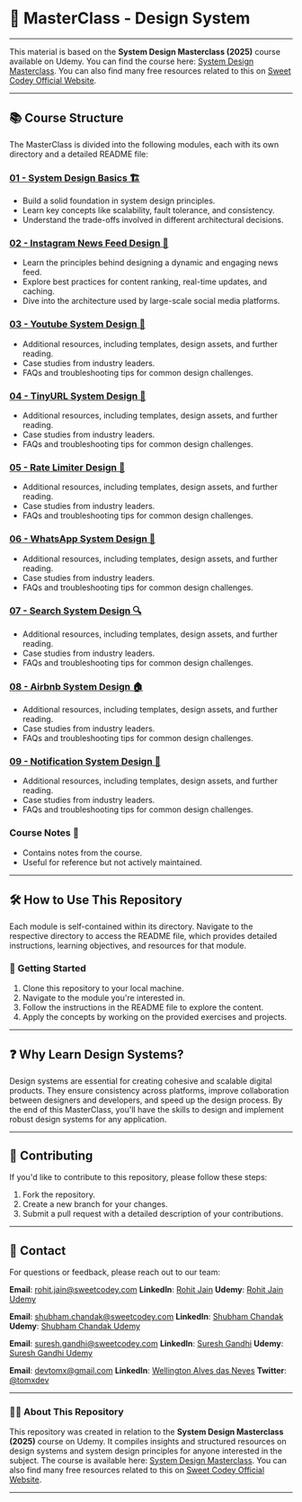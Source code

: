 # 🎨 MasterClass - Design System

---

This material is based on the **System Design Masterclass (2025)** course available on Udemy. You can find the course here: [System Design Masterclass](https://www.udemy.com/course/system-design-masterclass/?referralCode=21363E64705E6B6E279B). You can also find many free resources related to this on [Sweet Codey Official Website](https://www.sweetcodey.com).

---

## 📚 Course Structure

The MasterClass is divided into the following modules, each with its own directory and a detailed README file:

### [01 - System Design Basics 🏗️]()

- Build a solid foundation in system design principles.
- Learn key concepts like scalability, fault tolerance, and consistency.
- Understand the trade-offs involved in different architectural decisions.

### [02 - Instagram News Feed Design 📱]()

- Learn the principles behind designing a dynamic and engaging news feed.
- Explore best practices for content ranking, real-time updates, and caching.
- Dive into the architecture used by large-scale social media platforms.

### [03 - Youtube System Design 🎥]()

- Additional resources, including templates, design assets, and further reading.
- Case studies from industry leaders.
- FAQs and troubleshooting tips for common design challenges.

### [04 - TinyURL System Design 🔗]()

- Additional resources, including templates, design assets, and further reading.
- Case studies from industry leaders.
- FAQs and troubleshooting tips for common design challenges.

### [05 - Rate Limiter Design 🚦]()

- Additional resources, including templates, design assets, and further reading.
- Case studies from industry leaders.
- FAQs and troubleshooting tips for common design challenges.

### [06 - WhatsApp System Design 💬]()

- Additional resources, including templates, design assets, and further reading.
- Case studies from industry leaders.
- FAQs and troubleshooting tips for common design challenges.

### [07 - Search System Design 🔍]()

- Additional resources, including templates, design assets, and further reading.
- Case studies from industry leaders.
- FAQs and troubleshooting tips for common design challenges.

### [08 - Airbnb System Design 🏠]()

- Additional resources, including templates, design assets, and further reading.
- Case studies from industry leaders.
- FAQs and troubleshooting tips for common design challenges.

### [09 - Notification System Design 🔔](./03%20-%20Appendix/README.md)

- Additional resources, including templates, design assets, and further reading.
- Case studies from industry leaders.
- FAQs and troubleshooting tips for common design challenges.

### Course Notes 📂

- Contains notes from the course.
- Useful for reference but not actively maintained.

---

## 🛠️ How to Use This Repository

Each module is self-contained within its directory. Navigate to the respective directory to access the README file, which provides detailed instructions, learning objectives, and resources for that module.

### 🚀 Getting Started

1. Clone this repository to your local machine.
2. Navigate to the module you're interested in.
3. Follow the instructions in the README file to explore the content.
4. Apply the concepts by working on the provided exercises and projects.

---

## ❓ Why Learn Design Systems?

Design systems are essential for creating cohesive and scalable digital products. They ensure consistency across platforms, improve collaboration between designers and developers, and speed up the design process. By the end of this MasterClass, you'll have the skills to design and implement robust design systems for any application.

---

## 🤝 Contributing

If you'd like to contribute to this repository, please follow these steps:

1. Fork the repository.
2. Create a new branch for your changes.
3. Submit a pull request with a detailed description of your contributions.

---

## 📧 Contact

For questions or feedback, please reach out to our team:

**Email**: [rohit.jain@sweetcodey.com](mailto:rohit.jain@sweetcodey.com)
**LinkedIn**: [Rohit Jain](https://www.linkedin.com/in/rohit-jain-343437187/)
**Udemy**: [Rohit Jain Udemy](https://www.udemy.com/user/a6a5d0a8-fdb1-40b1-84d5-1fe3a0861886/?srsltid=AfmBOorFxVmdc-iiXCBxTIi55kK34cX89Z9LjZg3JZ_7hEgtoc7sD2f1)

**Email**: [shubham.chandak@sweetcodey.com](mailto:shubham.chandak@sweetcodey.com)
**LinkedIn**: [Shubham Chandak](https://www.linkedin.com/in/shubham-chandak/)
**Udemy**: [Shubham Chandak Udemy](https://www.udemy.com/user/shubham-chandak/?srsltid=AfmBOoopfGyHitKbB_iu4qGJeEDQG7poS3qRhmmK0lgJUkUGtjLDCyiO)

**Email**: [suresh.gandhi@sweetcodey.com](mailto:suresh.gandhi@sweetcodey.com)
**LinkedIn**: [Suresh Gandhi](https://www.linkedin.com/in/suresh-g-688608191/)
**Udemy**: [Suresh Gandhi Udemy](https://www.udemy.com/user/suresh-gandhi/)

**Email**: [devtomx@gmail.com](mailto:devtomx@gmail.com)
**LinkedIn**: [Wellington Alves das Neves](https://www.linkedin.com/in/wellingtonalvesneves)
**Twitter**: [@tomxdev](#)

---

### 🧑‍💻 About This Repository

This repository was created in relation to the **System Design Masterclass (2025)** course on Udemy. It compiles insights and structured resources on design systems and system design principles for anyone interested in the subject. The course is available here: [System Design Masterclass](https://www.udemy.com/course/system-design-masterclass/?referralCode=21363E64705E6B6E279B). You can also find many free resources related to this on [Sweet Codey Official Website](https://www.sweetcodey.com).

---

